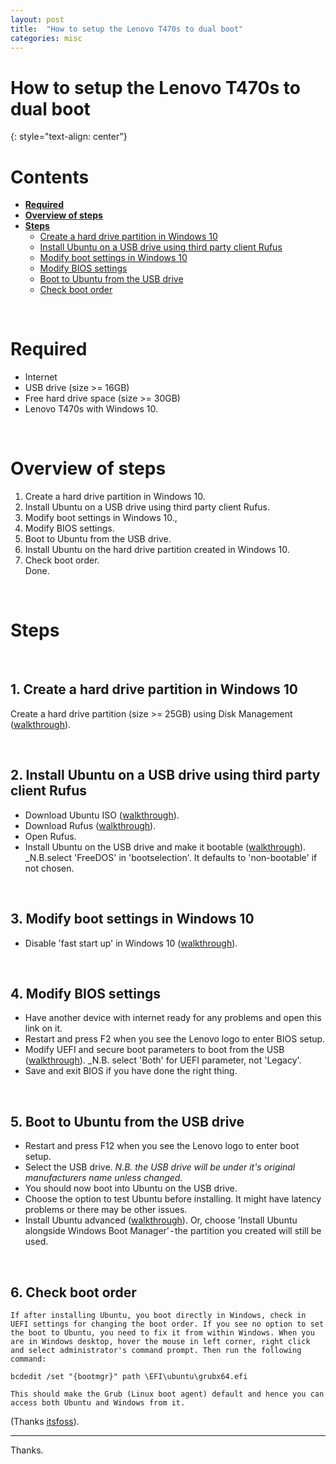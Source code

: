 ```yaml
---
layout: post
title:  "How to setup the Lenovo T470s to dual boot"
categories: misc
---
```


# How to setup the Lenovo T470s to dual boot
{: style="text-align: center"}


# Contents

- [**Required**](#required)<br>
- [**Overview of steps**](#oveview-of-steps)<br>
- [**Steps**](#steps)<br>
    - [Create a hard drive partition in Windows 10](#create-a-hard-drive-partition-in-windows-10)<br>
    - [Install Ubuntu on a USB drive using third party client Rufus](#install-ubuntu-on-a-USB-drive-using-third-party-client-rufus)<br>
    - [Modify boot settings in Windows 10](#modify-boot-settings-in-windows-10)<br>
    - [Modify BIOS settings](#modify-BIOS-settings)<br>
    - [Boot to Ubuntu from the USB drive](#boot-to-Ubuntu-from-the-USB-drive)<br>
    - [Check boot order](#check-boot-order)
    
<br>

# Required
* Internet
* USB drive (size >= 16GB)
* Free hard drive space (size >= 30GB)
* Lenovo T470s with Windows 10.

<br>

# Overview of steps
1. Create a hard drive partition in Windows 10.<br>
2. Install Ubuntu on a USB drive using third party client Rufus.<br>
3. Modify boot settings in Windows 10.,<br>
4. Modify BIOS settings.<br>
5. Boot to Ubuntu from the USB drive.<br>
6. Install Ubuntu on the hard drive partition created in Windows 10.<br>
7. Check boot order.<br>
Done.

<br>

# Steps

<br>

## 1. Create a hard drive partition in Windows 10<br>
Create a hard drive partition (size >= 25GB) using Disk Management ([walkthrough](https://www.youtube.com/watch?v=u5QyjHIYwTQ&feature=youtu.be&t=113)).

<br>

## 2. Install Ubuntu on a USB drive using third party client Rufus<br>
* Download Ubuntu ISO ([walkthrough](https://ubuntu.com/download/desktop)).<br>
* Download Rufus ([walkthrough](https://rufus.ie/)).<br>
* Open Rufus.<br>
* Install Ubuntu on the USB drive and make it bootable ([walkthrough](https://ubuntu.com/tutorials/create-a-usb-stick-on-windows#3-usb-selection)). _N.B.select 'FreeDOS' in 'bootselection'. It defaults to 'non-bootable' if not chosen.

<br>

## 3. Modify boot settings in Windows 10<br>
* Disable 'fast start up' in Windows 10 ([walkthrough](https://www.download3k.com/articles/How-to-Enable-or-Disable-Fast-Startup-in-Windows-10-01399)).

<br>

## 4. Modify BIOS settings<br>
* Have another device with internet ready for any problems and open this link on it.<br>
* Restart and press F2 when you see the Lenovo logo to enter BIOS setup.<br>
* Modify UEFI and secure boot parameters to boot from the USB ([walkthrough](https://tothepoles.co.uk/2017/11/16/lenovo-t470p-ubuntu-16-04-install-notes/)). _N.B. select 'Both' for UEFI parameter, not 'Legacy'.<br>
* Save and exit BIOS if you have done the right thing.

<br>

## 5. Boot to Ubuntu from the USB drive<br>
* Restart and press F12 when you see the Lenovo logo to enter boot setup.<br>
* Select the USB drive. _N.B. the USB drive will be under it's original manufacturers name unless changed._<br>
* You should now boot into Ubuntu on the USB drive.<br>
* Choose the option to test Ubuntu before installing. It might have latency problems or there may be other issues.<br>
* Install Ubuntu advanced ([walkthrough](https://itsfoss.com/install-ubuntu-1404-dual-boot-mode-windows-8-81-uefi)). Or, choose 'Install Ubuntu alongside Windows Boot Manager' - the partition you created will still be used.<br>

<br>

## 6. Check boot order<br>
```
If after installing Ubuntu, you boot directly in Windows, check in UEFI settings for changing the boot order. If you see no option to set the boot to Ubuntu, you need to fix it from within Windows. When you are in Windows desktop, hover the mouse in left corner, right click and select administrator's command prompt. Then run the following command:

bcdedit /set "{bootmgr}" path \EFI\ubuntu\grubx64.efi

This should make the Grub (Linux boot agent) default and hence you can access both Ubuntu and Windows from it.
```

(Thanks [itsfoss](https://itsfoss.com/install-ubuntu-1404-dual-boot-mode-windows-8-81-uefi/)).

---
Thanks.
